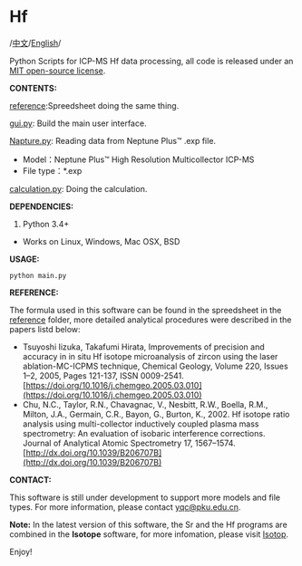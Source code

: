 Hf
===
/[中文](README_Zh.md)/[English](README.md)/

Python Scripts for ICP-MS Hf data processing,
all code is released under an [MIT open-source license](LICENSE).

__CONTENTS:__

[reference](reference):Spreedsheet doing the same thing.

[gui.py](gui.py): Build the main user interface.

[Napture.py](Napture.py): Reading data from Neptune Plus™ .exp file.
* Model：Neptune Plus™ High Resolution Multicollector ICP-MS
* File type：*.exp

[calculation.py](calculation.py): Doing the calculation.

__DEPENDENCIES:__

1) Python 3.4+ 
* Works on Linux, Windows, Mac OSX, BSD

__USAGE:__

    python main.py

__REFERENCE:__

The formula used in this software can be found in the spreedsheet in the [reference](reference) folder,  more detailed analytical procedures were described in the papers listd below:
- Tsuyoshi Iizuka, Takafumi Hirata, Improvements of precision and accuracy in in situ Hf isotope microanalysis of zircon using the laser ablation-MC-ICPMS technique, Chemical Geology, Volume 220, Issues 1–2, 2005, Pages 121-137, ISSN 0009-2541. [https://doi.org/10.1016/j.chemgeo.2005.03.010](https://doi.org/10.1016/j.chemgeo.2005.03.010)
- Chu, N.C., Taylor, R.N., Chavagnac, V., Nesbitt, R.W., Boella, R.M., Milton, J.A., Germain,
C.R., Bayon, G., Burton, K., 2002. Hf isotope ratio analysis using multi-collector inductively coupled plasma mass spectrometry: An evaluation of isobaric interference corrections. Journal of Analytical Atomic Spectrometry 17, 1567–1574. [http://dx.doi.org/10.1039/B206707B](http://dx.doi.org/10.1039/B206707B)

__CONTACT:__

This software is still under development to support more models and file types. For more information, please contact [yqc@pku.edu.cn](yqc@pku.edu.cn).

__Note:__ In the latest version of this software, the Sr and the Hf programs are combined in the __Isotope__ software, for more infomation, please visit [Isotop]().

Enjoy!
